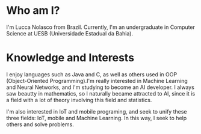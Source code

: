 # Who am I? 
I'm Lucca Nolasco from Brazil. 
Currently, I'm an undergraduate in Computer Science at UESB (Universidade Estadual da Bahia). 

# Knowledge and Interests
I enjoy languages such as Java and C, as well as others used in OOP (Object-Oriented Programming).I'm really interested in Machine Learning and Neural Networks, and I'm studying to become an AI developer. I always saw beautty in mathematics, so I naturally became attracted to AI, since it is a field with a lot of theory involving this field and statistics.

I'm also interested in IoT and mobile programing, and seek to unify these three fields: IoT, mobile and Machine Learning. In this way, I seek to help others and solve problems.
